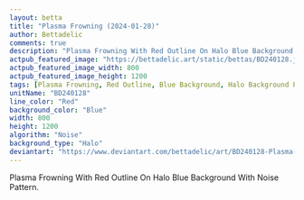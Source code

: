 ```yaml
---
layout: betta
title: "Plasma Frowning (2024-01-28)"
author: Bettadelic
comments: true
description: "Plasma Frowning With Red Outline On Halo Blue Background With Noise Pattern."
actpub_featured_image: "https://bettadelic.art/static/bettas/BD240128.jpg"
actpub_featured_image_width: 800
actpub_featured_image_height: 1200
tags: [Plasma Frowning, Red Outline, Blue Background, Halo Background Pattern, Noise Pattern, January 2024]
unitName: "BD240128"
line_color: "Red"
background_color: "Blue"
width: 800
height: 1200
algorithm: "Noise"
background_type: "Halo"
deviantart: "https://www.deviantart.com/bettadelic/art/BD240128-Plasma-Frowning-2024-01-28-1015374341"
---
```


Plasma Frowning With Red Outline On Halo Blue Background With Noise Pattern.
